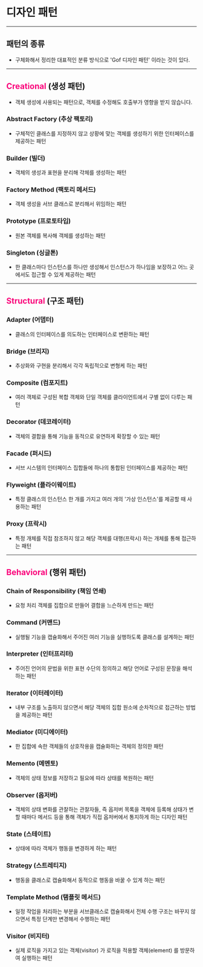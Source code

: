 # 디자인 패턴 
---
## 패턴의 종류
- 구체화해서 정리한 대표적인 분류 방식으로 'Gof 디자인 패턴' 이라는 것이 있다.
---
## <span style="color:#fa017b">Creational</span> (생성 패턴)
- 객체 생성에 사용되는 패턴으로, 객체를 수정해도 호출부가 영향을 받지 않습니다.

### Abstract Factory (추상 팩토리)
- 구체적인 클래스를 지정하지 않고 상황에 맞는 객체를 생성하기 위한 인터페이스를 제공하는 패턴
### Builder (빌더)
- 객체의 생성과 표현을 분리해 갹체를 생성하는 패턴

### Factory Method (팩토리 메서드)
- 객체 생성을 서브 클래스로 분리해서 위임하는 패턴

### Prototype (프로토타입)
- 원본 객체를 복사해 객체를 생성하는 패턴

### Singleton (싱글톤)
- 한 클래스마다 인스턴스를 하나만 생성해서 인스턴스가 하나임을 보장하고 어느 곳에서도 접근할 수 있게 제공하는 패턴 

---
## <span style="color:#fa017b">Structural</span> (구조 패턴)

### Adapter (어뎁터)
- 클래스의 인터페이스를 의도하는 인터페이스로 변환하는 패턴

### Bridge (브리지)
- 추상화와 구현을 분리해서 각각 독립적으로 변형케 하는 패턴 

### Composite (컴포지트)
- 여러 객체로 구성된 복합 객체와 단일 객체를 클라이언트에서 구별 없이 다루는 패턴 

### Decorator (데코레이터)
- 객체의 결합을 통해 기능을 동적으로 유연하게 확장할 수 있는 패턴 

### Facade (퍼시드)
- 서브 시스템의 인터페이스 집합들에 하나의 통합된 인터페이스를 제공하는 패턴

### Flyweight (플라이웨이트)
- 특정 클래스의 인스턴스 한 개를 가지고 여러 개의 '가상 인스턴스'를 제공할 때 사용하는 패턴

### Proxy (프락시)
- 특정 개체를 직접 참조하지 않고 해당 객체를 대행(프락시) 하는 개체를 통해 접근하는 패턴 
---
## <span style="color:#fa017b">Behavioral</span> (행위 패턴)

### Chain of Responsibility (책임 연쇄)
- 요청 처리 객체를 집합으로 만들어 결합을 느슨하게 만드는 패턴 

### Command (커맨드)
- 실행될 기능을 캡슐화해서 주어진 여러 기능을 실행하도록 클래스를 설계하는 패턴

### Interpreter (인터프리터)
- 주어진 언어의 문법을 위한 표현 수단의 정의하고 해당 언어로 구성된 문장을 해석하는 패턴 

### Iterator (이터레이터)
- 내부 구조를 노출하지 않으면서 해당 객체의 집합 원소에 순차적으로 접근하는 방법을 제공하는 패턴 

### Mediator (미디에이터)
- 한 집합에 속한 객체들의 상호작용을 캡슐화하는 객체의 정의한 패턴

### Memento (메멘토)
- 객체의 상태 정보를 저장하고 필요에 따라 상태를 복원하는 패턴

### Observer (옵저버)
- 객체의 상태 변화를 관찰하는 관찰자들, 즉 옵저버 목록을 객체에 등록해 상태가 변할 때마다 메서드 등을 통해 객체가 직접 옵저버에서 통지하게 하는 디자인 패턴

### State (스테이트)
- 상태에 따라 객체가 행동을 변경하게 하는 패턴 

### Strategy (스트레티지)
- 행동을 클래스로 캡슐화해서 동적으로 행동을 바꿀 수 있게 하는 패턴 

### Template Method (탬플릿 메서드)
- 일정 작업을 처리하는 부분을 서브클래스로 캡슐화해서 전체 수행 구조는 바꾸지 않으면서 특정 단계만 변경해서 수행하는 패턴

### Visitor (비지터)
- 실제 로직을 가지고 있는 객체(visitor) 가 로직을 적용할 객체(element) 를 방문하여 실행하는 패턴 